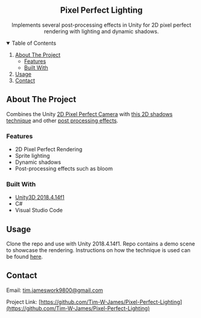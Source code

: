 <!--
*** Based on the Best-README-Template: https://github.com/othneildrew/Best-README-Template
***
*** To avoid retyping too much info. Do a search and replace for the following:
*** repo_name, project_title, project_description
-->



<!-- PROJECT SHIELDS -->
<!-- [![Release][release-shield]][release-url] -->
<!-- [![Last Commit][last-commit-shield]][last-commit-url] -->
<!-- [![Contributors][contributors-shield]][contributors-url] -->
<!-- [![Forks][forks-shield]][forks-url] -->
<!-- [![Stargazers][stars-shield]][stars-url] -->
<!-- [![Issues][issues-shield]][issues-url] -->
<!-- [![MIT License][license-shield]][license-url] -->
<!-- [![LinkedIn][linkedin-shield]][linkedin-url] -->



<!-- PROJECT LOGO -->
<br />
<p align="center">
<!--   <a href="https://github.com/Tim-W-James/Pixel-Perfect-Lighting">
    <img src="images/logo.png" alt="Logo" width="80" height="80">
  </a> -->

  <h2 align="center">Pixel Perfect Lighting</h2>

  <p align="center">
    Implements several post-processing effects in Unity for 2D pixel perfect rendering with lighting and dynamic shadows.
    <br />
<!--     <a href="https://github.com/Tim-W-James/Pixel-Perfect-Lighting"><strong>Explore the docs »</strong></a>
    <br /> 
    <br /> -->
<!--     <a href="https://github.com/Tim-W-James/Pixel-Perfect-Lighting">View Demo</a> -->
<!--     ·
    <a href="https://github.com/Tim-W-James/Pixel-Perfect-Lighting/issues">Report Bug</a> -->
<!--     ·
    <a href="https://github.com/Tim-W-James/Pixel-Perfect-Lighting/issues">Request Feature</a> -->
  </p>
</p>



<!-- TABLE OF CONTENTS -->
<details open="open">
  <summary>Table of Contents</summary>
  <ol>
    <li>
      <a href="#about-the-project">About The Project</a>
      <ul>
        <li><a href="#features">Features</a></li>
        <li><a href="#built-with">Built With</a></li>
      </ul>
    </li>
    <li>
      <a href="#usage">Usage</a>
      <ul>
<!--         <li><a href="#prerequisites">Prerequisites</a></li> -->
<!--        <li><a href="#installation">Installation</a></li> -->
<!--         <li><a href="#example-usecases">Example Usecases</a></li> -->
      </ul>
    </li>
<!--     <li><a href="#roadmap">Roadmap</a></li> -->
<!--     <li><a href="#contributing">Contributing</a></li> -->
<!--    <li><a href="#license">License</a></li> -->
    <li><a href="#contact">Contact</a></li>
<!--     <li><a href="#acknowledgements">Acknowledgements</a></li> -->
  </ol>
</details>



<!-- ABOUT THE PROJECT -->
## About The Project

Combines the Unity [2D Pixel Perfect Camera](https://docs.unity3d.com/Packages/com.unity.2d.pixel-perfect@1.0/manual/index.html) with [this 2D shadows technique](https://medium.com/@tidyui/fast-beautiful-2d-lighting-in-unity-47b76b10447c) and other [post processing effects](https://docs.google.com/document/d/1brkjiMgB8urmjMZFrbpasWn8Yp-qtIZmtJwBFIAfaxo/view?usp=sharing#heading=h.5v5whdw1py9q).

### Features

* 2D Pixel Perfect Rendering
* Sprite lighting
* Dynamic shadows
* Post-processing effects such as bloom

### Built With

* [Unity3D 2018.4.14f1](https://unity.com/)
* C#
* Visual Studio Code



<!-- USAGE -->
## Usage

Clone the repo and use with Unity 2018.4.14f1. Repo contains a demo scene to showcase the rendering. Instructions on how the technique is used can be found [here](https://docs.google.com/document/d/1brkjiMgB8urmjMZFrbpasWn8Yp-qtIZmtJwBFIAfaxo/view?usp=sharing#heading=h.91d5o2vw6ai4).



<!-- CONTACT -->
## Contact

Email: [tim.jameswork9800@gmail.com](mailto:tim.jameswork9800@gmail.com "tim.jameswork9800@gmail.com")

Project Link: [https://github.com/Tim-W-James/Pixel-Perfect-Lighting](https://github.com/Tim-W-James/Pixel-Perfect-Lighting)




<!-- MARKDOWN LINKS & IMAGES -->
<!-- https://www.markdownguide.org/basic-syntax/#reference-style-links -->
[release-shield]: https://img.shields.io/github/v/release/Tim-W-James/Pixel-Perfect-Lighting.svg?include_prereleases&style=for-the-badge
[release-url]: https://github.com/Tim-W-James/Pixel-Perfect-Lighting/releases
[last-commit-shield]: https://img.shields.io/github/last-commit/Tim-W-James/Pixel-Perfect-Lighting.svg?style=for-the-badge
[last-commit-url]: https://github.com/Tim-W-James/Pixel-Perfect-Lighting/commits/main
[contributors-shield]: https://img.shields.io/github/contributors/Tim-W-James/Pixel-Perfect-Lighting.svg?style=for-the-badge
[contributors-url]: https://github.com/Tim-W-James/Pixel-Perfect-Lighting/graphs/contributors
[contributors-shield]: https://img.shields.io/github/contributors/Tim-W-James/Pixel-Perfect-Lighting.svg?style=for-the-badge
[contributors-url]: https://github.com/Tim-W-James/Pixel-Perfect-Lighting/graphs/contributors
[forks-shield]: https://img.shields.io/github/forks/Tim-W-James/Pixel-Perfect-Lighting.svg?style=for-the-badge
[forks-url]: https://github.com/Tim-W-James/Pixel-Perfect-Lighting/network/members
[stars-shield]: https://img.shields.io/github/stars/Tim-W-James/Pixel-Perfect-Lighting.svg?style=for-the-badge
[stars-url]: https://github.com/Tim-W-James/repPixel-Perfect-Lightingo_name/stargazers
[issues-shield]: https://img.shields.io/github/issues/Tim-W-James/Pixel-Perfect-Lighting.svg?style=for-the-badge
[issues-url]: https://github.com/Tim-W-James/Pixel-Perfect-Lighting/issues
[license-shield]: https://img.shields.io/github/license/Tim-W-James/Pixel-Perfect-Lighting?style=for-the-badge
[license-url]: https://github.com/Tim-W-James/Pixel-Perfect-Lighting/blob/main/LICENSE.txt
[linkedin-shield]: https://img.shields.io/badge/-LinkedIn-black.svg?style=for-the-badge&logo=linkedin&colorB=555
[linkedin-url]: https://linkedin.com/in/timothy-william-james/
[product-screenshot]: images/screenshot.png

<!-- USEFUL LINKS FOR MARKDOWN
* https://www.markdownguide.org/basic-syntax
* https://www.webpagefx.com/tools/emoji-cheat-sheet
* https://shields.io
* https://choosealicense.com
* https://pages.github.com
* https://daneden.github.io/animate.css
* https://connoratherton.com/loaders
* https://kenwheeler.github.io/slick
* https://github.com/cferdinandi/smooth-scroll
* http://leafo.net/sticky-kit
* http://jvectormap.com
* https://fontawesome.com -->
